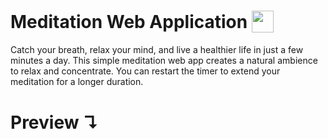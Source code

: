 <h1>Meditation Web Application&nbsp;<sub><img src="https://slackmojis.com/emojis/544-meditating/download" width=35 height=35 /></sub></h1>
<p>
  Catch your breath, relax your mind, and live a healthier life in just a few minutes a day. This simple meditation web app creates a natural ambience to relax and concentrate. You can restart the timer to extend your meditation for a longer duration.
</p>

# Preview ↴
